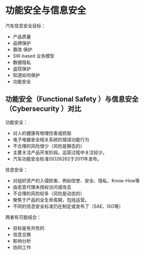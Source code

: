 # 功能安全与信息安全

汽车信息安全目标：
- 产品质量
- 品牌保护
- 篡改 保护
- SW-based 业务模型
- 数据隐私
- 盗窃保护
- 知道如何保护
- 功能安全
  

## 功能安全（Functional Safety ）与信息安全（Cybersecurity ）对比

功能安全：
- 对人的健康有物理伤害或损毁
- 电子电器安全相关系统的错误功能行为
- 不合理的风险很少（风险是静态的）
- 主要关注产品开发阶段。运营过程中关注较少。
- 汽车功能安全标准ISO26262于2011年发布。

信息安全：
- 对组织资产的入侵损害，例如信誉、安全、隐私、Know-How等
- 由恶意代理未授权访问或攻击
- 不合理的风险较多（风险是动态的）
- 聚焦于产品的全生命周期，包括运营。
- 不同的信息安全标准仍在制定或发布了（SAE、ISO等）

两者有可能结合：
- 目标是有共性的
- 信息交换
- 影响分析
- 协同工作